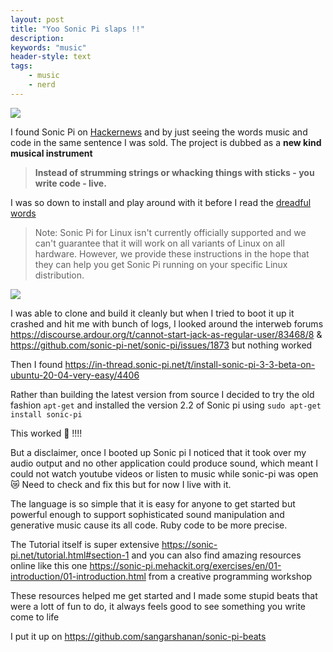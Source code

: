 ```yaml
---
layout: post
title: "Yoo Sonic Pi slaps !!"
description:  
keywords: "music"
header-style: text
tags:
    - music
    - nerd
---
```


![](https://rbnrpi.files.wordpress.com/2015/01/sonic-pi-web-logo.png)

I found Sonic Pi on [Hackernews](https://news.ycombinator.com/item?id=28274069) and by just seeing the words music and code in the same sentence I was sold. The project is dubbed as a **new kind musical instrument**

>  **Instead of strumming strings or whacking things with sticks - you write code - live.**

I was so down to install and play around with it before I read the [dreadful words](https://github.com/sonic-pi-net/sonic-pi/blob/main/BUILD-LINUX.md)

> Note: Sonic Pi for Linux isn't currently officially supported and we can't guarantee that it will work on all variants of Linux on all hardware. However, we provide these instructions in the hope that they can help you get Sonic Pi running on your specific Linux distribution.

![](https://i.kym-cdn.com/entries/icons/facebook/000/024/196/sign.jpg)

I was able to clone and build it cleanly but when I tried to boot it up it crashed and hit me with bunch of logs, I looked around the interweb forums <https://discourse.ardour.org/t/cannot-start-jack-as-regular-user/83468/8> & <https://github.com/sonic-pi-net/sonic-pi/issues/1873> but nothing worked

Then I found <https://in-thread.sonic-pi.net/t/install-sonic-pi-3-3-beta-on-ubuntu-20-04-very-easy/4406>

Rather than building the latest version from source I decided to try the old fashion `apt-get` and installed the version 2.2 of Sonic pi using `sudo apt-get install sonic-pi`

This worked 🤘 !!!!

But a disclaimer, once I booted up Sonic pi I noticed that it took over my audio output and no other application could produce sound, which meant I could not watch youtube videos or listen to music while sonic-pi was open 😿 Need to check and fix this but for now I live with it.

The language is so simple that it is easy for anyone to get started but powerful enough to support sophisticated sound manipulation and generative music cause its all code. Ruby code to be more precise.

The Tutorial itself is super extensive <https://sonic-pi.net/tutorial.html#section-1> and you can also find amazing resources online like this one <https://sonic-pi.mehackit.org/exercises/en/01-introduction/01-introduction.html> from a creative programming workshop

These resources helped me get started and I made some stupid beats that were a lott of fun to do, it always feels good to see something you write come to life

I put it up on <https://github.com/sangarshanan/sonic-pi-beats>